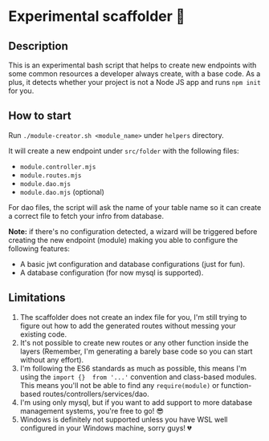 # Experimental scaffolder 🚀

## Description

This is an experimental bash script that helps to create new endpoints with some common resources a developer always create, with a base code. As a plus, it detects whether your project is not a Node JS app and runs `npm init` for you.

## How to start

Run `./module-creator.sh <module_name>` under `helpers` directory.

It will create a new endpoint under `src/folder` with the following files:

* `module.controller.mjs`
* `module.routes.mjs`
* `module.dao.mjs`
* `module.dao.mjs` (optional)

For dao files, the script will ask the name of your table name so it can create a correct file to fetch your infro from database.

**Note:** if there's no configuration detected, a wizard will be triggered before creating the new endpoint (module) making you able to configure the following features:

* A basic jwt configuration and database configurations (just for fun).
* A database configuration (for now mysql is supported).

## Limitations

1. The scaffolder does not create an index file for you, I'm still trying to figure out how to add the generated routes without messing your existing code.
2. It's not possible to create new routes or any other function inside the layers (Remember, I'm generating a barely base code so you can start without any effort).
3. I'm following the ES6 standards as much as possible, this means I'm using the `import {}  from '...'` convention and class-based modules. This means you'll not be able to find any `require(module)` or function-based routes/controllers/services/dao.
4. I'm using only mysql, but if you want to add support to more database management systems, you're free to go! 😎
5. Windows is definitely not supported unless you have WSL well configured in your Windows machine, sorry guys! 💔
